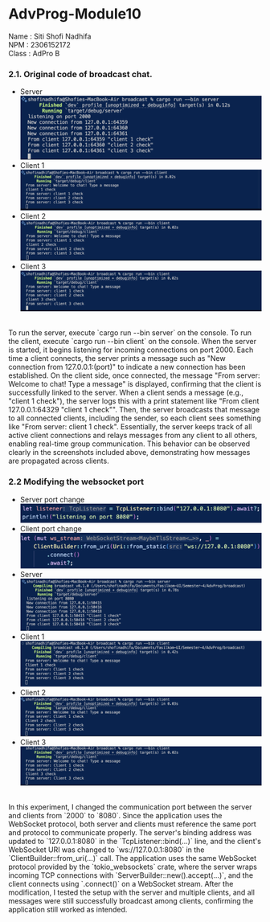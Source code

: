 # AdvProg-Module10
Name : Siti Shofi Nadhifa <br>
NPM : 2306152172 <br>
Class : AdPro B

### 2.1. Original code of broadcast chat.
- Server
![server](/images/server.png)
- Client 1
![client-1](/images/client-1.png)
- Client 2
![client-2](/images/client-2.png)
- Client 3
![client-3](/images/client-3.png)
<br>
To run the server, execute `cargo run --bin server` on the console.
To run the client, execute `cargo run --bin client` on the console.
When the server is started, it begins listening for incoming connections on port 2000. Each time a client connects, the server prints a message such as "New connection from 127.0.0.1:(port)" to indicate a new connection has been established. On the client side, once connected, the message "From server: Welcome to chat! Type a message" is displayed, confirming that the client is successfully linked to the server. When a client sends a message (e.g., "client 1 check"), the server logs this with a print statement like "From client 127.0.0.1:64329 "client 1 check"". Then, the server broadcasts that message to all connected clients, including the sender, so each client sees something like "From server: client 1 check". Essentially, the server keeps track of all active client connections and relays messages from any client to all others, enabling real-time group communication. This behavior can be observed clearly in the screenshots included above, demonstrating how messages are propagated across clients.

### 2.2 Modifying the websocket port
- Server port change
![server-port-change](/images/change-port-server.png)
- Client port change
![client-port-change](/images/change-port-client.png)
- Server
![server-8080](/images/server-8080.png)
- Client 1
![client-8080-1](/images/client-8080-1.png)
- Client 2
![client-8080-2](/images/client-8080-2.png)
- Client 3
![client-8080-3](/images/client-8080-3.png)
<br>
In this experiment, I changed the communication port between the server and clients from `2000` to `8080`. Since the application uses the WebSocket protocol, both server and clients must reference the same port and protocol to communicate properly. The server's binding address was updated to `127.0.0.1:8080` in the `TcpListener::bind(...)` line, and the client's WebSocket URI was changed to `ws://127.0.0.1:8080` in the `ClientBuilder::from_uri(...)` call. The application uses the same WebSocket protocol provided by the `tokio_websockets` crate, where the server wraps incoming TCP connections with `ServerBuilder::new().accept(...)`, and the client connects using `.connect()` on a WebSocket stream. After the modification, I tested the setup with the server and multiple clients, and all messages were still successfully broadcast among clients, confirming the application still worked as intended.
